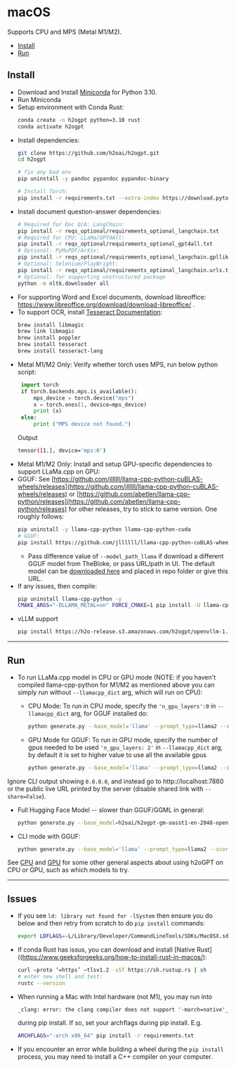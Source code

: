 # macOS

Supports CPU and MPS (Metal M1/M2).

- [Install](#install)
- [Run](#run)

## Install
* Download and Install [Miniconda](https://docs.conda.io/en/latest/miniconda.html#macos-installers) for Python 3.10.
* Run Miniconda
* Setup environment with Conda Rust:
    ```bash
    conda create -n h2ogpt python=3.10 rust
    conda activate h2ogpt
    ```
* Install dependencies:
    ```bash
    git clone https://github.com/h2oai/h2ogpt.git
    cd h2ogpt

    # fix any bad env
    pip uninstall -y pandoc pypandoc pypandoc-binary
    
    # Install Torch:
    pip install -r requirements.txt --extra-index https://download.pytorch.org/whl/cpu
    ```
* Install document question-answer dependencies:
    ```bash
    # Required for Doc Q/A: LangChain:
    pip install -r reqs_optional/requirements_optional_langchain.txt
    # Required for CPU: LLaMa/GPT4All:
    pip install -r reqs_optional/requirements_optional_gpt4all.txt
    # Optional: PyMuPDF/ArXiv:
    pip install -r reqs_optional/requirements_optional_langchain.gpllike.txt
    # Optional: Selenium/PlayWright:
    pip install -r reqs_optional/requirements_optional_langchain.urls.txt
    # Optional: for supporting unstructured package
    python -m nltk.downloader all
* For supporting Word and Excel documents, download libreoffice: https://www.libreoffice.org/download/download-libreoffice/ .
* To support OCR, install [Tesseract Documentation](https://tesseract-ocr.github.io/tessdoc/Installation.html):
    ```bash
    brew install libmagic
    brew link libmagic
    brew install poppler
    brew install tesseract
    brew install tesseract-lang
    ```
* Metal M1/M2 Only:
   Verify whether torch uses MPS, run below python script:
     ```python
      import torch
      if torch.backends.mps.is_available():
          mps_device = torch.device("mps")
          x = torch.ones(1, device=mps_device)
          print (x)
      else:
          print ("MPS device not found.")
     ```
  Output
     ```bash
     tensor([1.], device='mps:0')
     ```
* Metal M1/M2 Only:  Install and setup GPU-specific dependencies to support LLaMa.cpp on GPU:
* GGUF:
  See [https://github.com/jllllll/llama-cpp-python-cuBLAS-wheels/releases](https://github.com/jllllll/llama-cpp-python-cuBLAS-wheels/releases) or [https://github.com/abetlen/llama-cpp-python/releases](https://github.com/abetlen/llama-cpp-python/releases) for other releases, try to stick to same version.  One roughly follows:
  ```bash
  pip uninstall -y llama-cpp-python llama-cpp-python-cuda
  # GGUF:
  pip install https://github.com/jllllll/llama-cpp-python-cuBLAS-wheels/releases/download/metal/llama_cpp_python-0.2.19-cp310-cp310-macosx_11_0_arm64.whl
  ```
  - Pass difference value of `--model_path_llama` if download a different GGUF model from TheBloke, or pass URL/path in UI. The default model can be [downloaded here](https://huggingface.co/TheBloke/Llama-2-7b-Chat-GGUF/resolve/main/llama-2-7b-chat.Q6_K.gguf) and placed in repo folder or give this URL.
* If any issues, then compile:
    ```bash
    pip uninstall llama-cpp-python -y
    CMAKE_ARGS="-DLLAMA_METAL=on" FORCE_CMAKE=1 pip install -U llama-cpp-python==0.2.19 --no-cache-dir
    ```
* vLLM support
  ```bash
  pip install https://h2o-release.s3.amazonaws.com/h2ogpt/openvllm-1.3.7-py3-none-any.whl
  ```

---

## Run

* To run LLaMa.cpp model in CPU or GPU mode (NOTE: if you haven't compiled llama-cpp-python for M1/M2 as mentioned above you can simply run without `--llamacpp_dict` arg, which will run on CPU):
    
    * CPU Mode: To run in CPU mode, specify the `'n_gpu_layers':0` in `--llamacpp_dict` arg, for GGUF installed do:
      ```bash
      python generate.py --base_model='llama' --prompt_type=llama2 --score_model=None --langchain_mode='UserData' --user_path=user_path --model_path_llama=https://huggingface.co/TheBloke/Llama-2-7b-Chat-GGUF/resolve/main/llama-2-7b-chat.Q6_K.gguf --max_seq_len=4096 --llamacpp_dict="{'n_gpu_layers':0,'n_batch':128}"
      ```
    * GPU Mode for GGUF: To run in GPU mode, specify the number of gpus needed to be used `'n_gpu_layers: 2'` in `--llamacpp_dict` arg, by default it is set to higher value to use all the available gpus
       ```bash
      python generate.py --base_model='llama' --prompt_type=llama2 --score_model=None --langchain_mode='UserData' --user_path=user_path --model_path_llama=https://huggingface.co/TheBloke/Llama-2-7b-Chat-GGUF/resolve/main/llama-2-7b-chat.Q6_K.gguf --max_seq_len=4096
      ```
Ignore CLI output showing `0.0.0.0`, and instead go to http://localhost:7860 or the public live URL printed by the server (disable shared link with `--share=False`).

* Full Hugging Face Model -- slower than GGUF/GGML in general:
    ```bash
    python generate.py --base_model=h2oai/h2ogpt-gm-oasst1-en-2048-open-llama-7b --score_model=None --langchain_mode='UserData' --user_path=user_path
    ```

* CLI mode with GGUF:
    ```bash
    python generate.py --base_model='llama' --prompt_type=llama2 --score_model=None --langchain_mode='UserData' --user_path=user_path --cli=True --model_path_llama=https://huggingface.co/TheBloke/Llama-2-7b-Chat-GGUF/resolve/main/llama-2-7b-chat.Q6_K.gguf --max_seq_len=4096
    ```

See [CPU](README_CPU.md) and [GPU](README_GPU.md) for some other general aspects about using h2oGPT on CPU or GPU, such as which models to try.

---

## Issues

* If you see `ld: library not found for -lSystem` then ensure you do below and then retry from scratch to do `pip install` commands:
    ```bash
    export LDFLAGS=-L/Library/Developer/CommandLineTools/SDKs/MacOSX.sdk/usr/lib`
    ```
* If conda Rust has issus, you can download and install [Native Rust]((https://www.geeksforgeeks.org/how-to-install-rust-in-macos/):
    ```bash
    curl –proto ‘=https’ –tlsv1.2 -sSf https://sh.rustup.rs | sh
    # enter new shell and test:
    rustc --version
    ```
* When running a Mac with Intel hardware (not M1), you may run into
    ```text
    _clang: error: the clang compiler does not support '-march=native'_
    ```
    during pip install.  If so, set your archflags during pip install. E.g.
    ```bash
    ARCHFLAGS="-arch x86_64" pip install -r requirements.txt
    ```

* If you encounter an error while building a wheel during the `pip install` process, you may need to install a C++ compiler on your computer.

